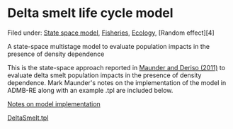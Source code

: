 #  Delta smelt life cycle model

Filed under:  [State space model][1], [Fisheries][2], [Ecology][3], [Random effect][4]

A state-space multistage model to evaluate population impacts in the presence of density dependence

This is the state-space approach reported in [Maunder and Deriso (2011)][5] to evaluate delta smelt population impacts in the presence of density dependence. Mark Maunder's notes on the implementation of the model in ADMB-RE along with an example .tpl are included below.

[Notes on model implementation][6]

[DeltaSmelt.tpl][7]

[1]: ./../
[2]: ./../../fisheries/
[3]: ./../../by-field-of-application/ecology
[5]: http://www.nrcresearchpress.com/doi/pdf/10.1139/f2011-071
[6]: DeltaSmeltPopModel.pdf
[7]: DeltaSmelt.tpl
